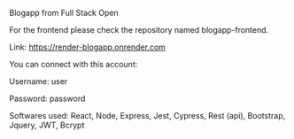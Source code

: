 Blogapp from Full Stack Open 

For the frontend please check the repository named blogapp-frontend.

Link: https://render-blogapp.onrender.com

You can connect with this account: 

Username: user

Password: password

Softwares used: React, Node, Express, Jest, Cypress, Rest (api), Bootstrap, Jquery, JWT, Bcrypt

